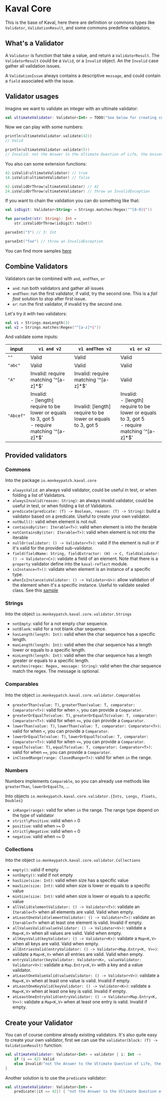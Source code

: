 ---
---

# Kaval Core

This is the base of Kaval, here there are definition or commons types like `Validator`, `ValidationResult`,
and some commons predefine validators.

## What's a Validator

A `Validator` is function that take a value, and return a `ValidatorResult`.
The `ValidatorResult` could be a `Valid`, or a `Invalid` object.
An the `Invalid` case gather all validation issues.

A `ValidationIssue` always contains a descriptive `message`, and could contain a `field` associated with the issue.

## Validator usages

Imagine we want to validate an integer with an ultimate validator:

```kotlin
val ultimateValidator: Validator<Int> = TODO("See below for creating custom validators")
```

Now we can play with some numbers:

```kotlin
println(ultimateValidator.validate(42))
// Valid

println(ultimateValidator.validate(5))
// Invalid: not the Answer to the Ultimate Question of Life, the Universe, and Everything
```

You also can some extension functions:

```kotlin
42.isValid(ultimateValidator) // true
14.isValid(ultimateValidator) // false

42.isValidOrThrow(ultimateValidator) // 42
24.isValidOrThrow(ultimateValidator) // throw an InvalidException
```

If you want to chain the validation you can do something like that:

```kotlin
val isDigit: Validator<String> = Strings.matches(Regex("^[0-9]$"))

fun parseInt(str: String): Int =
    str.isValidOrThrow(isDigit).toInt()

parseInt("3") // 3: Int

parseInt("foo") // throw an InvalidException
```

You can find more samples [here](../samples/src/main/kotlin)

## Combine Validators

Validators can be combined with `and`, `andThen`, `or`

- `and`: run both validators and gather all issues
- `andThen`: run the first validator, if valid, try the second one. This is a _fail fast_ solution to stop after first issue.
- `or`: run the first validator, if invalid try the second one.

Let's try it with two validators:

```kotlin
val v1 = Strings.maxLength(3)
val v2 = Strings.matches(Regex("^[a-z]*$"))
```

And validate some inputs:

input| `v1 and v2` | `v1 andThen v2` | `v1 or v2`
-----|----------|---------------|---------
`""`|Valid|Valid|Valid
`"abc"`|Valid|Valid|Valid
`"A"`|Invalid: require matching '^[a-z]*$'|Invalid: require matching '^[a-z]*$'|Valid
`"Abcef"`|Invalid:<br> - [length] require to be lower or equals to 3, got 5<br> - require matching '^[a-z]*$'|Invalid: [length] require to be lower or equals to 3, got 5|Invalid:<br> - [length] require to be lower or equals to 3, got 5<br> - require matching '^[a-z]*$'

## Provided validators

### Commons

Into the package `io.monkeypatch.kaval.core`

- `alwaysValid`: an always valid validator, could be useful in test, or when folding a list of Validators.
- `alwaysInvalid(reason: String)`: an always invalid validator, could be useful in test, or when folding a list of Validators.
- `predicate(predicate: (T) -> Boolean, reason: (T) -> String)`: build a validator based on a predicate. Useful to create your own validator.
- `notNull()`: valid when element is not null.
- `containsBy(iter: Iterable<T>)`: valid when element is into the iterable
- `notContainsBy(iter: Iterable<T>)`: valid when element is not into the iterable
- `nullOr(validator: () -> Validator<T>)`: valid if the element is null or if it's valid for the provided sub-validator.
- `field(fieldName: String, fieldExtractor: (H) -> C, fieldValidator: () -> Validator<C>)`: validate a field of an element.
Note that there is a `property` validator define into the `kaval-reflect` module.
- `isInstance<T>()`: validate when element is an instance of a specific type.
- `whenIsInstance(uValidator: () -> Validator<U>)`: allow validation of the element when it's a specific instance.
Useful to validate sealed class. See this [sample](../samples/src/main/kotlin/sealed.kt)

### Strings

Into the object `io.monkeypatch.kaval.core.validator.Strings`

- `notEmpty`: valid for a not empty char sequence.
- `notBlank`: valid for a not blank char sequence.
- `hasLength(length: Int)`: valid when the char sequence has a specific length.
- `maxLength(length: Int)`: valid when the char sequence has a length lower or equals to a specific length.
- `minLength(length: Int)`: valid when the char sequence has a length greater or equals to a specific length.
- `matches(regex: Regex, message: String)`: valid when the char sequence match the regex. The message is optional.

### Comparables

Into the object `io.monkeypatch.kaval.core.validator.Comparables`

- `greaterThan(value: T)`, `greaterThan(value: T, comparator: Comparator<T>)`: valid for when `>`, you can provide a `Comparator`.
- `greaterOrEqualTo(value: T)`, `greaterOrEqualTo(value: T, comparator: Comparator<T>)`: valid for when `>=`, you can provide a `Comparator`.
- `lowerThan(value: T)`, `lowerThan(value: T, comparator: Comparator<T>)`: valid for when `<`, you can provide a `Comparator`.
- `lowerOrEqualTo(value: T)`, `lowerOrEqualTo(value: T, comparator: Comparator<T>)`: valid for when `<=`, you can provide a `Comparator`.
- `equalTo(value: T)`, `equalTo(value: T, comparator: Comparator<T>)`: valid for when `==`, you can provide a `Comparator`.
- `inClosedRange(range: ClosedRange<T>)`: valid for when `in` the range.

### Numbers

Numbers implements `Comparable`, so you can already use methods like `greaterThan`, `lowerOrEqualTo`, ...

Into objects `io.monkeypatch.kaval.core.validator.{Ints, Longs, Floats, Doubles}`

- `inRange(range)`: valid for when `in` the range. The range type depend on the type of validator
- `strictlyPositive`: valid when `>` 0
- `positive`: valid when `>=` 0
- `strictlyNegative`: valid when `<` 0
- `negative`: valid when `<=` 0

### Collections

Into the object `io.monkeypatch.kaval.core.validator.Collections`

- `empty()`: valid if empty
- `notEmpty()`: valid if not empty
- `hasSize(size: Int)`: valid when size has a specific value
- `maxSize(size: Int)`: valid when size is lower or equals to a specific value
- `minSize(size: Int)`: valid when size is lower or equals to a specific value
- `allValid(elementValidator: () -> Validator<T>)`: validate an `Iterable<T>` when all elements are valid. Valid when empty.
- `atLeastOneValid(elementValidator: () -> Validator<T>)`: validate an `Iterable<T>` when at least one element is valid. Invalid if empty.
- `allValuesValid(valueValidator: () -> Validator<V>)`: validate a `Map<K,V>` when all values are valid. Valid when empty.
- `allKeysValid(keyValidator: () -> Validator<K>)`: validate a `Map<K,V>` when all keys are valid. Valid when empty.
- `allEntriesValid(entryValidator: () -> Validator<Map.Entry<K, V>>)`: validate a `Map<K,V>` when all entries are valid. Valid when empty.
- `entryValidator(keyValidator: Validator<K>, valueValidator: Validator<V>)`: validate a `Map.Entry<K,V>` with a key and a value validator.
- `atLeastOneValueValid(valueValidator: () -> Validator<V>)`: validate a `Map<K,V>` when at least one value is valid. Invalid if empty.
- `atLeastOneKeyValid(keyValidator: () -> Validator<K>)`: validate a `Map<K,V>` when at least one key is valid. Invalid if empty.
- `atLeastOneEntryValid(entryValidator: () -> Validator<Map.Entry<K, V>>)`: validate a `Map<K,V>` when at least one entry is valid. Invalid if empty.

## Create your Validator

You can of course combine already existing validators.
It's also quite easy to create your own validator, first we can use the `validator(block: (T) -> ValidationResult)` function:

```kotlin
val ultimateValidator: Validator<Int> = validator { i: Int ->
    if (i == 42) Valid
    else Invalid("not the Answer to the Ultimate Question of Life, the Universe, and Everything")
}
```

Another solution is to use the `predicate` validator:

```kotlin
val ultimateValidator: Validator<Int> =
    predicate({it == 42}) { "not the Answer to the Ultimate Question of Life, the Universe, and Everything"}
```
